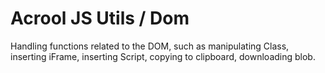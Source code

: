 # Acrool JS Utils / Dom

<p>
    Handling functions related to the DOM, such as manipulating Class, inserting iFrame, inserting Script, copying to clipboard, downloading blob.
</p>


